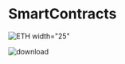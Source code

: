 # SmartContracts

![ETH](https://user-images.githubusercontent.com/76250515/135493915-d89007a7-5640-4702-9e59-ed66f5787d39.png) width="25"



  
![download](https://user-images.githubusercontent.com/76250515/135490126-99c201c8-c565-4a14-b1c9-636bde637e43.png)

